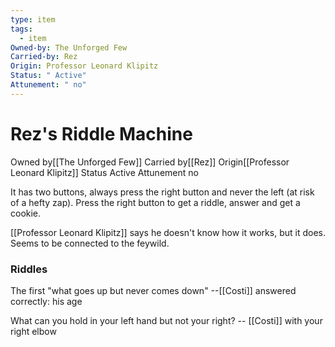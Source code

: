 ```yaml
---
type: item
tags:
  - item
Owned-by: The Unforged Few
Carried-by: Rez
Origin: Professor Leonard Klipitz
Status: " Active"
Attunement: " no"
---
```


# Rez's Riddle Machine

<span class="dataview inline-field"><span class="inline-field-key">Owned by</span><span class="inline-field-value">[[The Unforged Few]]</span></span>
<span class="dataview inline-field"><span class="inline-field-key">Carried by</span><span class="inline-field-value">[[Rez]]</span></span>
<span class="dataview inline-field"><span class="inline-field-key">Origin</span><span class="inline-field-value">[[Professor Leonard Klipitz]]</span></span>
<span class="dataview inline-field"><span class="inline-field-key">Status</span><span class="inline-field-value"> Active</span></span>
<span class="dataview inline-field"><span class="inline-field-key">Attunement</span><span class="inline-field-value"> no</span></span>

It has two buttons, always press the right button and never the left (at risk of a hefty zap). Press the right button to get a riddle, answer and get a cookie.

[[Professor Leonard Klipitz]] says he doesn't know how it works, but it does. Seems to be connected to the feywild. 

### Riddles
The first "what goes up but never comes down"  --[[Costi]] answered correctly: his age

What can you hold in your left hand but not your right? -- [[Costi]] with your right elbow